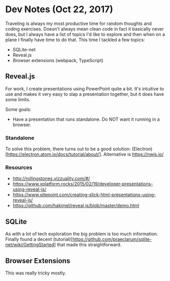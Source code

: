 # Dev Notes (Oct 22, 2017)

Traveling is always my most productive time for random thoughts and coding exercises. Doesn't always mean clean code in fact it basically never does, but I always have a list of topics I'd like to explore and then when on a plane I finally have time to do that. This time I tackled a few topics:

* SQLite-net
* Reveal.js
* Browser extensions (webpack, TypeScript)

## Reveal.js

For work, I create presentations using PowerPoint quite a bit. It's intuitive to use and makes it very easy to slap a presentation together, but it does have some limits.

Some goals:

* Have a presentation that runs standalone. Do NOT want it running in a browser.

### Standalone

To solve this problem, there turns out to be a good solution: (Electron)[https://electron.atom.io/docs/tutorial/about/]. Alternative is https://nwjs.io/

### Resources

* http://rollingstones.vizzuality.com/#/
* https://www.xplatform.rocks/2015/02/19/developer-presentations-using-reveal-js/
* https://www.sitepoint.com/creating-slick-html-presentations-using-reveal-js/
* https://github.com/hakimel/reveal.js/blob/master/demo.html

## SQLite

As with a lot of tech exploration the big problem is too much information. Finally found a decent (tutorial)[https://github.com/praeclarum/sqlite-net/wiki/GettingStarted] that made this straightforward.

## Browser Extensions

This was really tricky mostly.